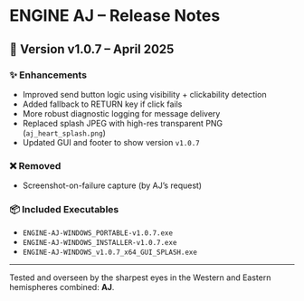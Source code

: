 
# ENGINE AJ – Release Notes

## 🚀 Version v1.0.7 – April 2025

### ✨ Enhancements
- Improved send button logic using visibility + clickability detection
- Added fallback to RETURN key if click fails
- More robust diagnostic logging for message delivery
- Replaced splash JPEG with high-res transparent PNG (`aj_heart_splash.png`)
- Updated GUI and footer to show version `v1.0.7`

### ❌ Removed
- Screenshot-on-failure capture (by AJ’s request)

### 📦 Included Executables
- `ENGINE-AJ-WINDOWS_PORTABLE-v1.0.7.exe`
- `ENGINE-AJ-WINDOWS_INSTALLER-v1.0.7.exe`
- `ENGINE-AJ-WINDOWS_v1.0.7_x64_GUI_SPLASH.exe`

---

Tested and overseen by the sharpest eyes in the Western and Eastern hemispheres combined: **AJ**.
